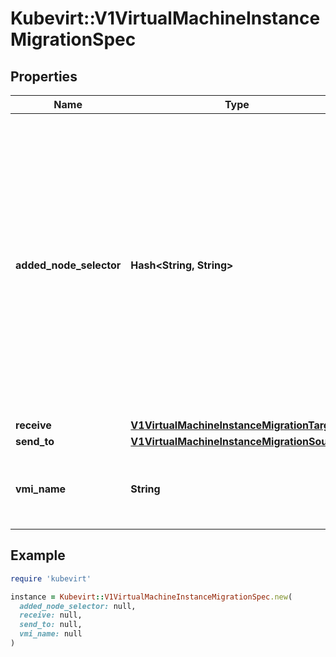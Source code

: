 # Kubevirt::V1VirtualMachineInstanceMigrationSpec

## Properties

| Name | Type | Description | Notes |
| ---- | ---- | ----------- | ----- |
| **added_node_selector** | **Hash&lt;String, String&gt;** | AddedNodeSelector is an additional selector that can be used to complement a NodeSelector or NodeAffinity as set on the VM to restrict the set of allowed target nodes for a migration. In case of key collisions, values set on the VM objects are going to be preserved to ensure that addedNodeSelector can only restrict but not bypass constraints already set on the VM object. | [optional] |
| **receive** | [**V1VirtualMachineInstanceMigrationTarget**](V1VirtualMachineInstanceMigrationTarget.md) |  | [optional] |
| **send_to** | [**V1VirtualMachineInstanceMigrationSource**](V1VirtualMachineInstanceMigrationSource.md) |  | [optional] |
| **vmi_name** | **String** | The name of the VMI to perform the migration on. VMI must exist in the migration objects namespace | [optional] |

## Example

```ruby
require 'kubevirt'

instance = Kubevirt::V1VirtualMachineInstanceMigrationSpec.new(
  added_node_selector: null,
  receive: null,
  send_to: null,
  vmi_name: null
)
```

